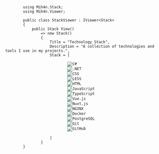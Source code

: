 <pre>
    <code class="language-cs">
        using Mih4n.Stack;
        using Mih4n.Viewer;

        public class StackViewer : IViewer&lt;Stack&gt;
        {
            public Stack View()
                => new Stack()
                {
                    Title = "Technology Stack",
                    Description = "A collection of technologies and tools I use in my projects.",
                    Stack = [
                        <loop>
                            <img src="/img/stack/cs.svg" alt="C#" title="C#">
                            <img src="/img/stack/dotnet.svg" alt=".NET" title=".NET">
                            <img src="/img/stack/css.svg" alt="CSS" title="CSS">
                            <img src="/img/stack/less.svg" alt="LESS" title="LESS">
                            <img src="/img/stack/html.svg" alt="HTML" title="HTML">
                            <img src="/img/stack/js.svg" alt="JavaScript" title="JavaScript">
                            <img src="/img/stack/ts.svg" alt="TypeScript" title="TypeScript">
                            <img src="/img/stack/vue.svg" alt="Vue.js" title="Vue.js">
                            <img src="/img/stack/nuxt.svg" alt="Nuxt.js" title="Nuxt.js">
                            <img src="/img/stack/nginx.svg" alt="NGINX" title="NGINX">
                            <img src="/img/stack/docker.svg" alt="Docker" title="Docker">
                            <img src="/img/stack/postgres.svg" alt="PostgreSQL" title="PostgreSQL">
                            <img src="/img/stack/git.svg" alt="Git" title="Git">
                            <img src="/img/stack/github.svg" alt="GitHub" title="GitHub">
                        </loop>
                    ]
                }
        }
    </code>
</pre>